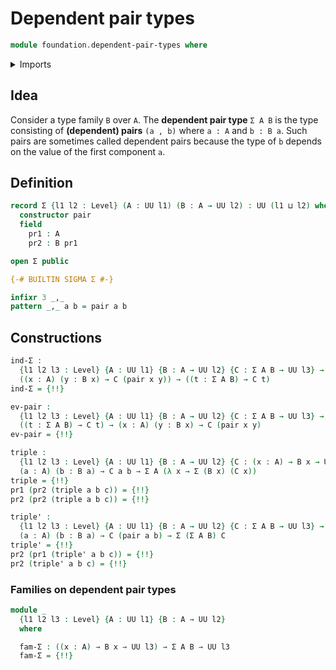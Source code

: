 # Dependent pair types

```agda
module foundation.dependent-pair-types where
```

<details><summary>Imports</summary>

```agda
open import foundation.universe-levels
```

</details>

## Idea

Consider a type family `B` over `A`. The **dependent pair type** `Σ A B` is the
type consisting of **(dependent) pairs** `(a , b)` where `a : A` and `b : B a`.
Such pairs are sometimes called dependent pairs because the type of `b` depends
on the value of the first component `a`.

## Definition

```agda
record Σ {l1 l2 : Level} (A : UU l1) (B : A → UU l2) : UU (l1 ⊔ l2) where
  constructor pair
  field
    pr1 : A
    pr2 : B pr1

open Σ public

{-# BUILTIN SIGMA Σ #-}

infixr 3 _,_
pattern _,_ a b = pair a b
```

## Constructions

```agda
ind-Σ :
  {l1 l2 l3 : Level} {A : UU l1} {B : A → UU l2} {C : Σ A B → UU l3} →
  ((x : A) (y : B x) → C (pair x y)) → ((t : Σ A B) → C t)
ind-Σ = {!!}

ev-pair :
  {l1 l2 l3 : Level} {A : UU l1} {B : A → UU l2} {C : Σ A B → UU l3} →
  ((t : Σ A B) → C t) → (x : A) (y : B x) → C (pair x y)
ev-pair = {!!}

triple :
  {l1 l2 l3 : Level} {A : UU l1} {B : A → UU l2} {C : (x : A) → B x → UU l3} →
  (a : A) (b : B a) → C a b → Σ A (λ x → Σ (B x) (C x))
triple = {!!}
pr1 (pr2 (triple a b c)) = {!!}
pr2 (pr2 (triple a b c)) = {!!}

triple' :
  {l1 l2 l3 : Level} {A : UU l1} {B : A → UU l2} {C : Σ A B → UU l3} →
  (a : A) (b : B a) → C (pair a b) → Σ (Σ A B) C
triple' = {!!}
pr2 (pr1 (triple' a b c)) = {!!}
pr2 (triple' a b c) = {!!}
```

### Families on dependent pair types

```agda
module _
  {l1 l2 l3 : Level} {A : UU l1} {B : A → UU l2}
  where

  fam-Σ : ((x : A) → B x → UU l3) → Σ A B → UU l3
  fam-Σ = {!!}
```

